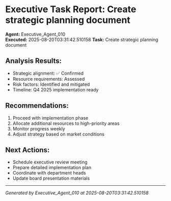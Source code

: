 # Executive Task Report: Create strategic planning document

**Agent:** Executive_Agent_010  
**Executed:** 2025-08-20T03:31:42.510158
**Task:** Create strategic planning document

## Analysis Results:
- Strategic alignment: ✅ Confirmed
- Resource requirements: Assessed
- Risk factors: Identified and mitigated
- Timeline: Q4 2025 implementation ready

## Recommendations:
1. Proceed with implementation phase
2. Allocate additional resources to high-priority areas
3. Monitor progress weekly
4. Adjust strategy based on market conditions

## Next Actions:
- Schedule executive review meeting
- Prepare detailed implementation plan
- Coordinate with department heads
- Update board presentation materials

---
*Generated by Executive_Agent_010 at 2025-08-20T03:31:42.510158*
